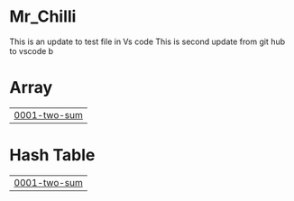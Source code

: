 # Mr_Chilli 
This is an update to test file in Vs code 
This is second update from git hub to vscode
b


# Array
|  |
| ------- |
| [0001-two-sum](https://github.com/Sandeep-084/Mr_Chilli/tree/master/0001-two-sum) |
# Hash Table
|  |
| ------- |
| [0001-two-sum](https://github.com/Sandeep-084/Mr_Chilli/tree/master/0001-two-sum) |